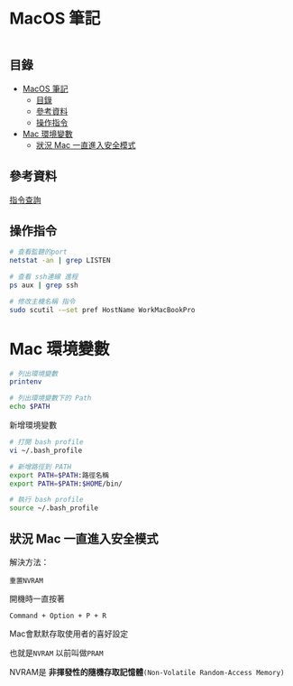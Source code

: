 # MacOS 筆記

```
```

## 目錄

- [MacOS 筆記](#macos-筆記)
	- [目錄](#目錄)
	- [參考資料](#參考資料)
	- [操作指令](#操作指令)
- [Mac 環境變數](#mac-環境變數)
	- [狀況 Mac 一直進入安全模式](#狀況-mac-一直進入安全模式)

## 參考資料

[指令查詢](https://ss64.com/osx/)

## 操作指令

```bash
# 查看監聽的port
netstat -an | grep LISTEN

# 查看 ssh連線 進程
ps aux | grep ssh

# 修改主機名稱 指令
sudo scutil -—set pref HostName WorkMacBookPro
```

# Mac 環境變數
```bash
# 列出環境變數
printenv

# 列出環境變數下的 Path
echo $PATH
```

新增環境變數

```bash
# 打開 bash profile
vi ~/.bash_profile

# 新增路徑到 PATH
export PATH=$PATH:路徑名稱
export PATH=$PATH:$HOME/bin/

# 執行 bash profile
source ~/.bash_profile
```

## 狀況 Mac 一直進入安全模式

解決方法：
```
重置NVRAM
```

開機時一直按著

	Command + Option + P + R

Mac會默默存取使用者的喜好設定

也就是`NVRAM` 以前叫做`PRAM`

NVRAM是 **非揮發性的隨機存取記憶體**`(Non-Volatile Random-Access Memory)`

